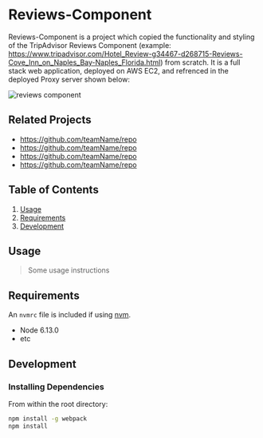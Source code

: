 # Reviews-Component

Reviews-Component is a project which copied the functionality and styling of the TripAdvisor Reviews Component (example: https://www.tripadvisor.com/Hotel_Review-g34467-d268715-Reviews-Cove_Inn_on_Naples_Bay-Naples_Florida.html) from scratch.  It is a full stack web application, deployed on AWS EC2, and refrenced in the deployed Proxy server shown below:

![reviews component](Deployed-Review-Component.gif)

## Related Projects

  - https://github.com/teamName/repo
  - https://github.com/teamName/repo
  - https://github.com/teamName/repo
  - https://github.com/teamName/repo

## Table of Contents

1. [Usage](#Usage)
1. [Requirements](#requirements)
1. [Development](#development)

## Usage

> Some usage instructions

## Requirements

An `nvmrc` file is included if using [nvm](https://github.com/creationix/nvm).

- Node 6.13.0
- etc

## Development

### Installing Dependencies

From within the root directory:

```sh
npm install -g webpack
npm install
```

